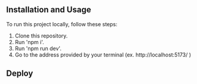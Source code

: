 ## Installation and Usage

To run this project locally, follow these steps:

1. Clone this repository.
2. Run 'npm i'.
3. Run 'npm run dev'.
4. Go to the address provided by your terminal (ex. http://localhost:5173/ ) 

## Deploy


